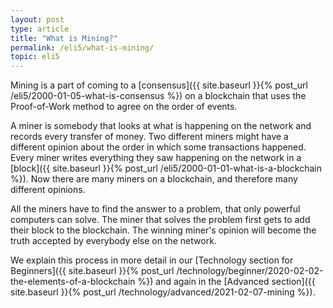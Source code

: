 ```yaml
---
layout: post
type: article
title: "What is Mining?"
permalink: /eli5/what-is-mining/
topic: eli5
---
```


Mining is a part of coming to a [consensus]({{ site.baseurl }}{% post_url /eli5/2000-01-05-what-is-consensus %}) on a blockchain that uses the Proof-of-Work method to agree on the order of events.

A miner is somebody that looks at what is happening on the network and records every transfer of money. Two different miners might have a different opinion about the order in which some transactions happened. Every miner writes everything they saw happening on the network in a [block]({{ site.baseurl }}{% post_url /eli5/2000-01-01-what-is-a-blockchain %}). Now there are many miners on a blockchain, and therefore many different opinions.

All the miners have to find the answer to a problem, that only powerful computers can solve. The miner that solves the problem first gets to add their block to the blockchain. The winning miner's opinion will become the truth accepted by everybody else on the network.

We explain this process in more detail in our [Technology section for Beginners]({{ site.baseurl }}{% post_url /technology/beginner/2020-02-02-the-elements-of-a-blockchain %}) and again in the [Advanced section]({{ site.baseurl }}{% post_url /technology/advanced/2021-02-07-mining %}).
